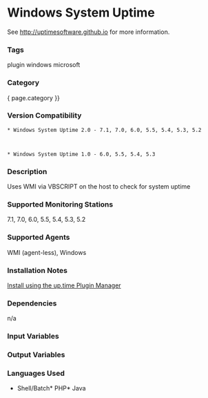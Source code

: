 # Windows System Uptime

See http://uptimesoftware.github.io for more information.

### Tags 
 plugin   windows   microsoft  

### Category

{ page.category }}

### Version Compatibility


  
    * Windows System Uptime 2.0 - 7.1, 7.0, 6.0, 5.5, 5.4, 5.3, 5.2
  

  
    * Windows System Uptime 1.0 - 6.0, 5.5, 5.4, 5.3
  


### Description
Uses WMI via VBSCRIPT on the host to check for system uptime


### Supported Monitoring Stations

7.1, 7.0, 6.0, 5.5, 5.4, 5.3, 5.2

### Supported Agents
WMI (agent-less), Windows

### Installation Notes
<p><a href="https://github.com/uptimesoftware/uptime-plugin-manager">Install using the up.time Plugin Manager</a></p>


### Dependencies
<p>n/a</p>


### Input Variables


### Output Variables



### Languages Used
* Shell/Batch* PHP* Java

